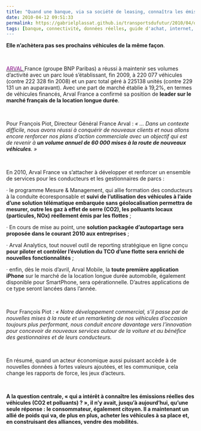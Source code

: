 ```yaml
---
title: "Quand une banque, via sa société de leasing, connaîtra les émissions réelles CO2 et polluants des véhicules"
date: 2010-04-12 09:51:33
permalink: https://gabrielplassat.github.io/transportsdufutur/2010/04/quand-une-banque-via-sa-societe-de-leasing-connaitra-les-emissions-reelles-co2-et-polluants-des-vehi.html
tags: [banque, connectivité, données réelles, guide d'achat, internet, iphone, partage de données, Service de mobilité, véhicule propre]
---
```


<p class="MsoNormal"><span><strong>Elle n’achètera pas ses prochains véhicules de la même façon</strong>.</span></p> <p class="MsoNormal"><span></span> </p> <p class="MsoNormal"><span><a href="https://gabrielplassat.github.io/transportsdufutur/wp-content/uploads/sites/6/2010/04/cp-arval-france-2009_2010.pdf"><font color="#800080">ARVAL </font></a>France (groupe BNP Paribas) a réussi à maintenir ses volumes d’activité avec un parc loué s’établissant, fin 2009, à 220 077 véhicules (contre 222 328 fin 2008) et un parc total géré à 225138 unités (contre 229 131 un an auparavant). Avec une part de marché établie à 19,2%, en termes de véhicules financés, Arval France a confirmé sa position de <strong>leader sur le marché français de la location longue durée</strong>.</span></p> <p class="MsoNormal"><span> </span></p> <p class="MsoNormal"><span>Pour François Piot, Directeur Général France Arval : <em>« … Dans un contexte difficile, nous avons réussi à conquérir de nouveaux clients et nous allons encore renforcer nos plans d’action commerciale avec un objectif qui est de revenir à <strong>un volume annuel de 60 000 mises à la route de nouveaux véhicules</strong>. »</em></span></p> <p class="MsoNormal"><em><span> </span></em></p> <p class="MsoNormal"><span>En 2010, Arval France va s’attacher à développer et renforcer un ensemble de services pour les conducteurs et les gestionnaires de parcs :</span></p> <p class="MsoNormal"><span><span>·<span>		 </span></span></span><span dir="ltr"><span>le programme Mesure & Management, qui allie formation des conducteurs à la conduite écoresponsable et <strong>suivi de l’utilisation des véhicules à l’aide d’une solution télématique embarquée sans géolocalisation permettra de mesurer, outre les gaz à effet de serre (CO2), les polluants locaux (particules, NOx) réellement émis par les flottes</strong> ; </span></span></p> <p class="MsoNormal"><span><span>·<span>		 </span></span></span><span dir="ltr"><span>En cours de mise au point, une <strong>solution packagée d’autopartage sera proposée dans le courant 2010 aux entreprises</strong> ; </span></span></p> <p class="MsoNormal"><span><span>·<span>		 </span></span></span><span dir="ltr"><span>Arval Analytics, tout nouvel outil de reporting stratégique en ligne conçu <strong>pour piloter et contrôler l’évolution du TCO d’une flotte sera enrichi de nouvelles fonctionnalités</strong> ; </span></span></p> <p class="MsoNormal"><span><span>·<span>		 </span></span></span><span dir="ltr"><span>enfin, dès le mois d’avril, Arval Mobile, la <strong>toute première application iPhone</strong> sur le marché de la location longue durée automobile, également disponible pour SmartPhone, sera opérationnelle. D’autres applications de ce type seront lancées dans l’année.</span></span></p> <p class="MsoNormal"><span> </span></p> <p class="MsoNormal"><span>Pour François Piot <em>: « Notre développement commercial, s’il passe par de nouvelles mises à la route et un remarketing de nos véhicules d’occasion toujours plus performant, nous conduit encore davantage vers l’innovation pour concevoir de nouveaux services autour de la voiture et au bénéfice des gestionnaires et de leurs conducteurs.</em></span></p> <p class="MsoNormal"><em><span> </span></em></p> <p class="MsoNormal"><span>En résumé, quand un acteur économique aussi puissant accède à de nouvelles données à fortes valeurs ajoutées, et les communique, cela change les rapports de force, les jeux d’acteurs. </span></p> <p class="MsoNormal"><span> </span></p> <p class="MsoNormal"><span></span><strong><span>A la question centrale, « qui a intérêt à connaître les émissions réelles des véhicules (CO2 et polluants) ? », il n’y avait, jusqu’à aujourd’hui, qu’une seule réponse : le consommateur, également citoyen. Il a maintenant un allié de poids qui va, de plus en plus, acheter les véhicules à sa place et, en construisant des alliances, vendre des mobilités.</span></strong></p>
